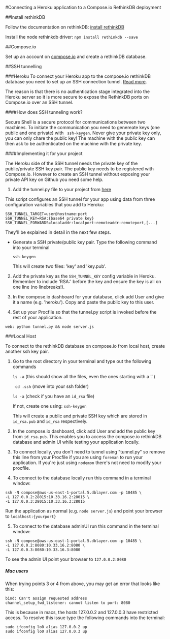 #Connecting a Heroku application to a Compose.io RethinkDB deployment

##Install rethinkDB

Follow the documentation on rethinkDB: [install rethinkDB](http://rethinkdb.com/docs/install/)

Install the node rethinkdb driver: `npm install rethinkdb --save`

##Compose.io

Set up an account on [compose.io](https://www.compose.io/) and create a rethinkDB database.


##SSH tunnelling

###Heroku
To connect your Heroku app to the compose.io rethinkDB database you need to set up an SSH connection tunnel. [Read more](https://www.compose.io/articles/tunneling-from-heroku-to-compose-rethinkdb/).

The reason is that there is no authentication stage integrated into the Heroku server so it is more secure to expose the RethinkDB ports on Compose.io over an SSH tunnel.

####How does SSH tunneling work?

Secure Shell is a secure protocol for communications between two machines. To initiate the communication you need to genereate keys (one public and one private) with ``` ssh-keygen```. Never give your private key only, you can only chare the public key! The machine with the public key can then ask to be authenticated on the machine with the private key.

####Implementing it for your project

The Heroku side of the SSH tunnel needs the private key of the public/private SSH key pair.  The public key needs to be registered with Compose.io.  However to create an SSH tunnel without exposing your private API key on Github you need some help.

1. Add the tunnel.py file to your project from [here](https://github.com/fanout/leaderboard/blob/master/tunnel.py)

  This script configures an SSH tunnel for your app using data from three configuration variables that you add to Heroku:

  ```
  SSH_TUNNEL_TARGET=user@hostname:port
  SSH_TUNNEL_KEY=RSA:{base64 private key}
  SSH_TUNNEL_FORWARDS=localaddr:localport:remoteaddr:remoteport,[...]
  ```

  They'll be explained in detail in the next few steps.

* Generate a SSH private/public key pair. Type the following command into your terminal

  `ssh-keygen`

  This will create two files: 'key' and 'key.pub'.

2. Add the private key as the `SSH_TUNNEL_KEY` config variable in Heroku. Remember to include 'RSA:' before the key and ensure the key is all on one line (no linebreaks!).

3. In the compose.io dashboard for your database, click add User and give it a name (e.g. 'heroku'). Copy and paste the public key to this user.

4. Set up your Procfile so that the tunnel.py script is invoked before the rest of your application.

  `web: python tunnel.py && node server.js`


###Local Host

To connect to the rethinkDB database on compose.io from local host, create another ssh key pair.

1. Go to the root directory in your terminal and type out the following commands

      `ls -a`   (this should show all the files, even the ones starting with a '.')

      ` cd .ssh`   (move into your ssh folder)

      `ls -a`    (check if you have an `id_rsa` file)

      If not, create one using:
      `ssh-keygen`

      This will create a public and private SSH key which are stored in `id_rsa.pub` and `id_rsa` respectively.

2. In the compose.io dashboard, click add User and add the public key from `id_rsa.pub`. This enables you to access the compose.io rethinkDB database and admin UI while testing your application locally.

3. To connect locally, you don't need to tunnel using "tunnel.py" so remove this line from your Procfile if you are using `foreman` to run your application. If you're just using `nodemon` there's not need to modify your procfile.

4. To connect to the database locally run this command in a terminal window:

  ```
  ssh -N compose@aws-us-east-1-portal.5.dblayer.com -p 10485 \
  -L 127.0.0.2:28015:10.33.16.2:28015 \
  -L 127.0.0.3:28015:10.33.16.3:28015

  ```

  Run the application as normal (e.g. `node server.js`) and point your browser to `localhost:{yourport}`

5.  To connect to the database adminUI run this command in the terminal window:

  ```
  ssh -N compose@aws-us-east-1-portal.5.dblayer.com -p 10485 \
  -L 127.0.0.2:8080:10.33.16.2:8080 \
  -L 127.0.0.3:8080:10.33.16.3:8080

  ```

  To see the admin UI point your browser to `127.0.0.2:8080`

##### Mac users
When trying points 3 or 4 from above, you may get an error that looks like this:

```
bind: Can't assign requested address
channel_setup_fwd_listener: cannot listen to port: 8080
```
This is because in macs, the hosts 127.0.0.2 and 127.0.0.3 have restricted access. To resolve this issue type the following commands into the terminal:

```
sudo ifconfig lo0 alias 127.0.0.2 up
sudo ifconfig lo0 alias 127.0.0.3 up
```  
